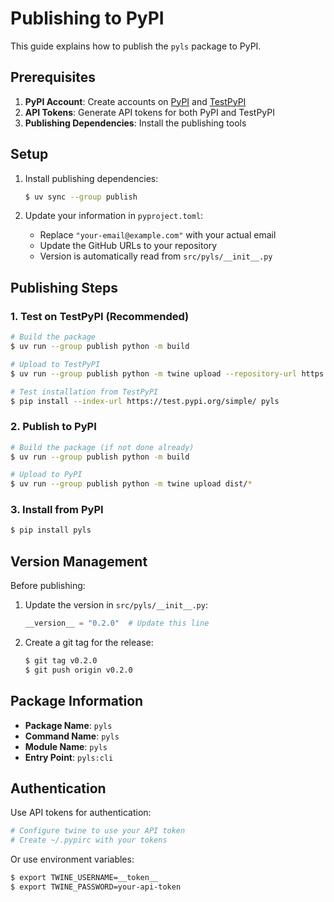# Publishing to PyPI

This guide explains how to publish the `pyls` package to PyPI.

## Prerequisites

1. **PyPI Account**: Create accounts on [PyPI](https://pypi.org/account/register/) and [TestPyPI](https://test.pypi.org/account/register/)
2. **API Tokens**: Generate API tokens for both PyPI and TestPyPI
3. **Publishing Dependencies**: Install the publishing tools

## Setup

1. Install publishing dependencies:
   ```sh
   $ uv sync --group publish
   ```

2. Update your information in `pyproject.toml`:
   - Replace `"your-email@example.com"` with your actual email
   - Update the GitHub URLs to your repository
   - Version is automatically read from `src/pyls/__init__.py`

## Publishing Steps

### 1. Test on TestPyPI (Recommended)

```sh
# Build the package
$ uv run --group publish python -m build

# Upload to TestPyPI
$ uv run --group publish python -m twine upload --repository-url https://test.pypi.org/legacy/ dist/*

# Test installation from TestPyPI
$ pip install --index-url https://test.pypi.org/simple/ pyls
```

### 2. Publish to PyPI

```sh
# Build the package (if not done already)
$ uv run --group publish python -m build

# Upload to PyPI
$ uv run --group publish python -m twine upload dist/*
```

### 3. Install from PyPI

```sh
$ pip install pyls
```

## Version Management

Before publishing:

1. Update the version in `src/pyls/__init__.py`:
   ```python
   __version__ = "0.2.0"  # Update this line
   ```
2. Create a git tag for the release:
   ```sh
   $ git tag v0.2.0
   $ git push origin v0.2.0
   ```

## Package Information

- **Package Name**: `pyls`
- **Command Name**: `pyls`
- **Module Name**: `pyls`
- **Entry Point**: `pyls:cli`

## Authentication

Use API tokens for authentication:

```sh
# Configure twine to use your API token
# Create ~/.pypirc with your tokens
```

Or use environment variables:
```sh
$ export TWINE_USERNAME=__token__
$ export TWINE_PASSWORD=your-api-token
```
